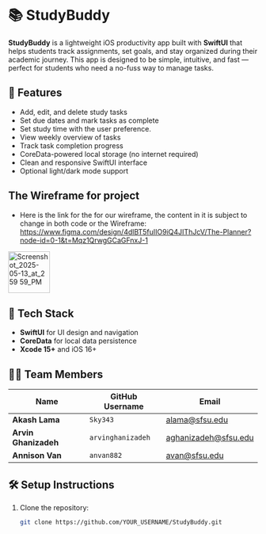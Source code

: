# 📚 StudyBuddy

**StudyBuddy** is a lightweight iOS productivity app built with **SwiftUI** that helps students track assignments, set goals, and stay organized during their academic journey. This app is designed to be simple, intuitive, and fast — perfect for students who need a no-fuss way to manage tasks.

## 🚀 Features

- Add, edit, and delete study tasks
- Set due dates and mark tasks as complete
- Set study time with the user preference.
- View weekly overview of tasks
- Track task completion progress
- CoreData-powered local storage (no internet required)
- Clean and responsive SwiftUI interface
- Optional light/dark mode support
  
## The Wireframe for project
- Here is the link for the for our wireframe, the content in it is subject to change in both code or the Wireframe:
https://www.figma.com/design/4dlBT5fuIIO9iQ4JIThJcV/The-Planner?node-id=0-1&t=Mqz1QrwgGCaGFnxJ-1

<img width="84" alt="Screenshot_2025-05-13_at_2 59 59_PM" src="https://github.com/user-attachments/assets/d74ea254-e377-4795-ab1d-1ca4700bbac3" />



## 📱 Tech Stack

- **SwiftUI** for UI design and navigation
- **CoreData** for local data persistence
- **Xcode 15+** and iOS 16+

## 🧑‍💻 Team Members

| Name              | GitHub Username     | Email                    |
|-------------------|---------------------|---------------------------|
| **Akash Lama**         | `Sky343`            | alama@sfsu.edu            |
| **Arvin Ghanizadeh** | `arvinghanizadeh` | aghanizadeh@sfsu.edu     |
| **Annison Van**   | `anvan882`          | avan@sfsu.edu             |


## 🛠 Setup Instructions

1. Clone the repository:
   ```bash
   git clone https://github.com/YOUR_USERNAME/StudyBuddy.git
   
